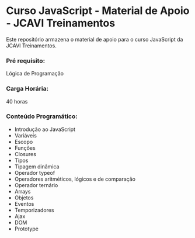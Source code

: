 # Curso JavaScript - Material de Apoio - JCAVI Treinamentos

Este repositório armazena o material de apoio para o curso JavaScript da JCAVI Treinamentos.

### Pré requisito:
Lógica de Programação

### Carga Horária:
40 horas

### Conteúdo Programático:
* Introdução ao JavaScript
* Variáveis
* Escopo
* Funções
* Closures
* Tipos
* Tipagem dinâmica
* Operador typeof
* Operadores aritméticos, lógicos e de comparação
* Operador ternário
* Arrays
* Objetos
* Eventos
* Temporizadores
* Ajax
* DOM
* Prototype

